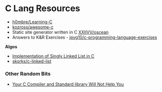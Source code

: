 # C Lang Resources

* [h0mbre/Learning-C](https://github.com/h0mbre/Learning-C)
* [kozross/awesome-c](https://github.com/kozross/awesome-c)
* Static site generator written in C [XXIIVV/oscean](https://github.com/XXIIVV/oscean/)
* Answers to K&R Exercises - [jpvg10/c-programming-language-exercises](https://github.com/jpvg10/c-programming-language-exercises/tree/master/Chapter%202)

**Algos**

* [Implementation of Singly Linked List in C](https://gist.github.com/echo-akash/b1345925b6c801217f7cde452f8e2c73)
* [skorks/c-linked-list](https://github.com/skorks/c-linked-list/blob/master/linkedlist.c)

### Other Random Bits
* [Your C Compiler and Standard library Will Not Help You](https://thephd.github.io/your-c-compiler-and-standard-library-will-not-help-you)